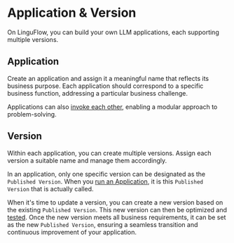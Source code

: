 # Application & Version

On LinguFlow, you can build your own LLM applications, each supporting multiple versions.

## Application

Create an application and assign it a meaningful name that reflects its business purpose. Each application should correspond to a specific business function, addressing a particular business challenge. 

Applications can also [invoke each other](), enabling a modular approach to problem-solving.

## Version

Within each application, you can create multiple versions. Assign each version a suitable name and manage them accordingly. 

In an application, only one specific version can be designated as the `Published Version`. When you [run an Application](), it is this `Published Version` that is actually called.

When it's time to update a version, you can create a new version based on the existing `Published Version`. This new version can then be optimized and [tested](). Once the new version meets all business requirements, it can be set as the new `Published Version`, ensuring a seamless transition and continuous improvement of your application.